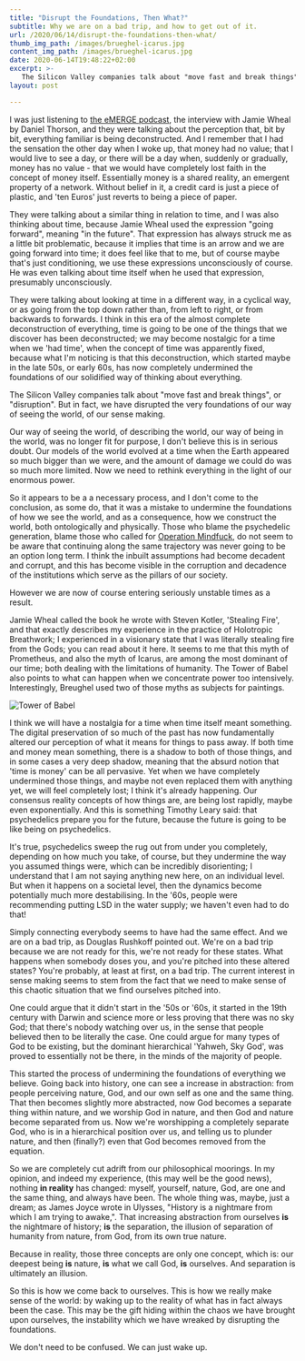```yaml
---
title: "Disrupt the Foundations, Then What?"
subtitle: Why we are on a bad trip, and how to get out of it.
url: /2020/06/14/disrupt-the-foundations-then-what/
thumb_img_path: /images/brueghel-icarus.jpg
content_img_path: /images/brueghel-icarus.jpg
date: 2020-06-14T19:48:22+02:00
excerpt: >-
   The Silicon Valley companies talk about "move fast and break things", or "disruption". But in fact, we have disrupted the very foundations of our way of seeing the world, of our sense making.
layout: post

---
```


I was just listening to [the eMERGE podcast](https://anchor.fm/emerge/), the interview with Jamie Wheal by Daniel Thorson, and they were talking about the perception that, bit by bit, everything familiar is being deconstructed. And I remember that I had the sensation the other day when I woke up, that money had no value; that I would live to see a day, or there will be a day when, suddenly or gradually, money has no value - that we would have completely lost faith in the concept of money itself. Essentially money is a shared reality, an emergent property of a network. Without belief in it, a credit card is just a piece of plastic, and 'ten Euros' just reverts to being a piece of paper.

They were talking about a similar thing in relation to time, and I was also thinking about time, because Jamie Wheal used the expression "going forward", meaning "in the future". That expression has always struck me as a little bit problematic, because it implies that time is an arrow and we are going forward into time; it does feel like that to me, but of course maybe that's just conditioning, we use these expressions unconsciously of course. He was even talking about time itself when he used that expression, presumably unconsciously.

They were talking about looking at time in a different way, in a cyclical way, or as going from the top down rather than, from left to right, or from backwards to forwards. I think in this era of the almost complete deconstruction of everything, time is going to be one of the things that we discover has been deconstructed; we may become nostalgic for a time when we 'had time', when the concept of time was apparently fixed, because what I'm noticing is that this deconstruction, which started maybe in the late 50s, or early 60s, has now completely undermined the foundations of our solidified way of thinking about everything.

The Silicon Valley companies talk about "move fast and break things", or "disruption". But in fact, we have disrupted the very foundations of our way of seeing the world, of our sense making.

Our way of seeing the world, of describing the world, our way of being in the world, was no longer fit for purpose, I don't believe this is in serious doubt. Our models of the world evolved at a time when the Earth appeared so much bigger than we were, and the amount of damage we could do was so much more limited. Now we need to rethink everything in the light of our enormous power.

So it appears to be a a necessary process, and I don't come to the conclusion, as some do, that it was a mistake to undermine the foundations of how we see the world, and as a consequence, how we construct the world, both ontologically and physically. Those who blame the psychedelic generation, blame those who called for [Operation Mindfuck](https://discordia.fandom.com/wiki/Operation_Mindfuck), do not seem to be aware that continuing along the same trajectory was never going to be an option long term. I think the inbuilt assumptions had become decadent and corrupt, and this has become visible in the corruption and decadence of the institutions which serve as the pillars of our society.

However we are now of course entering seriously unstable times as a result.

Jamie Wheal called the book he wrote with Steven Kotler, 'Stealing Fire', and that exactly describes my experience in the practice of Holotropic Breathwork; I experienced in a visionary state that I was literally stealing fire from the Gods; you can read about it here. It seems to me that this myth of Prometheus, and also the myth of Icarus, are among the most dominant of our time; both dealing with the limitations of humanity. The Tower of Babel also points to what can happen when we concentrate power too intensively. Interestingly, Breughel used two of those myths as subjects for paintings.

 ![Tower of Babel](http://1.bp.blogspot.com/-o4pm_iohIU8/TqP1jWw1gFI/AAAAAAAABOI/G15sQ5neNb8/s1600/The+Tower+of+Babel-+Pieter+Bruegel+-+1563.jpg)

I think we will have a nostalgia for a time when time itself meant something. The digital preservation of so much of the past has now fundamentally altered our perception of what it means for things to pass away. If both time and money mean something, there is a shadow to both of those things, and in some cases a very deep shadow, meaning that the absurd notion that 'time is money' can be all pervasive. Yet when we have completely undermined those things, and maybe not even replaced them with anything yet, we will feel completely lost; I think it's already happening.
Our consensus reality concepts of how things are, are being lost rapidly, maybe even exponentially. And this is something Timothy Leary said: that psychedelics prepare you for the future, because the future is going to be like being on psychedelics.

It's true, psychedelics sweep the rug out from under you completely, depending on how much you take, of course, but they undermine the way you assumed things were, which can be incredibly disorienting; I understand that I am not saying anything new here, on an individual level. But when it happens on a societal level, then the dynamics become potentially much more destabilising. In the '60s, people were recommending putting LSD in the water supply; we haven't even had to do that!

Simply connecting everybody seems to have had the same effect. And we are on a bad trip, as Douglas Rushkoff pointed out. We're on a bad trip because we are not ready for this, we're not ready for these states. What happens when somebody doses you, and you're pitched into these altered states? You're probably, at least at first, on a bad trip. The current interest in sense making seems to stem from the fact that we need to make sense of this chaotic situation that we find ourselves pitched into.

One could argue that it didn't start in the '50s or '60s, it started in the 19th century with Darwin and science more or less proving that there was no sky God; that there's nobody watching over us, in the sense that people believed then to be literally the case. One could argue for many types of God to be existing, but the dominant hierarchical 'Yahweh, Sky God', was proved to essentially not be there, in the minds of the majority of people.

This started the process of undermining the foundations of everything we believe. Going back into history, one can see a increase in abstraction: from people perceiving nature, God, and our own self as one and the same thing. That then becomes slightly more abstracted, now God becomes a separate thing within nature, and we worship God in nature, and then God and nature become separated from us. Now we're worshipping a completely separate God, who is in a hierarchical position over us, and telling us to plunder nature, and then (finally?) even that God becomes removed from the equation.

So we are completely cut adrift from our philosophical moorings. In my opinion, and indeed my experience, (this may well be the good news), nothing **in reality** has changed: myself, yourself, nature, God, are one and the same thing, and always have been. The whole thing was, maybe, just a dream; as James Joyce wrote in Ulysses, "History is a nightmare from which I am trying to awake,". That increasing abstraction from ourselves **is** the nightmare of history; **is** the separation, the illusion of separation of humanity from nature, from God, from its own true nature.

Because in reality, those three concepts are only one concept, which is: our deepest being **is** nature, **is** what we call God, **is** ourselves. And separation is ultimately an illusion.

So this is how we come back to ourselves. This is how we really make sense of the world: by waking up to the reality of what has in fact always been the case. This may be the gift hiding within the chaos we have brought upon ourselves, the instability which we have wreaked by disrupting the foundations.

We don't need to be confused. We can just wake up.
